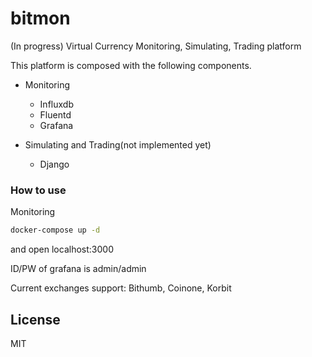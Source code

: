 # bitmon
(In progress)
Virtual Currency Monitoring, Simulating, Trading platform

This platform is composed with the following components.

- Monitoring
  - Influxdb
  - Fluentd
  - Grafana

- Simulating and Trading(not implemented yet)
  - Django

### How to use
Monitoring
```bash
docker-compose up -d
```
and open localhost:3000

ID/PW of grafana is admin/admin

Current exchanges support: Bithumb, Coinone, Korbit

## License
MIT

